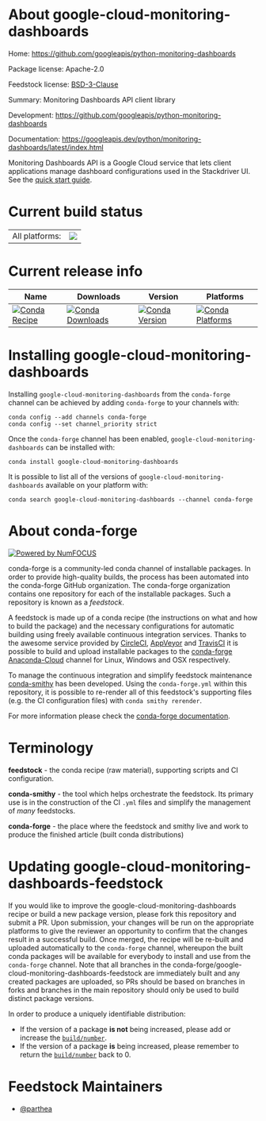 About google-cloud-monitoring-dashboards
========================================

Home: https://github.com/googleapis/python-monitoring-dashboards

Package license: Apache-2.0

Feedstock license: [BSD-3-Clause](https://github.com/conda-forge/google-cloud-monitoring-dashboards-feedstock/blob/master/LICENSE.txt)

Summary: Monitoring Dashboards API client library

Development: https://github.com/googleapis/python-monitoring-dashboards

Documentation: https://googleapis.dev/python/monitoring-dashboards/latest/index.html

Monitoring Dashboards API is a Google Cloud service that lets client applications manage dashboard configurations used in the Stackdriver UI.
See the [quick start guide](https://googleapis.dev/python/monitoring-dashboards/latest/index.html#quick-start).

Current build status
====================


<table><tr><td>All platforms:</td>
    <td>
      <a href="https://dev.azure.com/conda-forge/feedstock-builds/_build/latest?definitionId=9657&branchName=master">
        <img src="https://dev.azure.com/conda-forge/feedstock-builds/_apis/build/status/google-cloud-monitoring-dashboards-feedstock?branchName=master">
      </a>
    </td>
  </tr>
</table>

Current release info
====================

| Name | Downloads | Version | Platforms |
| --- | --- | --- | --- |
| [![Conda Recipe](https://img.shields.io/badge/recipe-google--cloud--monitoring--dashboards-green.svg)](https://anaconda.org/conda-forge/google-cloud-monitoring-dashboards) | [![Conda Downloads](https://img.shields.io/conda/dn/conda-forge/google-cloud-monitoring-dashboards.svg)](https://anaconda.org/conda-forge/google-cloud-monitoring-dashboards) | [![Conda Version](https://img.shields.io/conda/vn/conda-forge/google-cloud-monitoring-dashboards.svg)](https://anaconda.org/conda-forge/google-cloud-monitoring-dashboards) | [![Conda Platforms](https://img.shields.io/conda/pn/conda-forge/google-cloud-monitoring-dashboards.svg)](https://anaconda.org/conda-forge/google-cloud-monitoring-dashboards) |

Installing google-cloud-monitoring-dashboards
=============================================

Installing `google-cloud-monitoring-dashboards` from the `conda-forge` channel can be achieved by adding `conda-forge` to your channels with:

```
conda config --add channels conda-forge
conda config --set channel_priority strict
```

Once the `conda-forge` channel has been enabled, `google-cloud-monitoring-dashboards` can be installed with:

```
conda install google-cloud-monitoring-dashboards
```

It is possible to list all of the versions of `google-cloud-monitoring-dashboards` available on your platform with:

```
conda search google-cloud-monitoring-dashboards --channel conda-forge
```


About conda-forge
=================

[![Powered by
NumFOCUS](https://img.shields.io/badge/powered%20by-NumFOCUS-orange.svg?style=flat&colorA=E1523D&colorB=007D8A)](https://numfocus.org)

conda-forge is a community-led conda channel of installable packages.
In order to provide high-quality builds, the process has been automated into the
conda-forge GitHub organization. The conda-forge organization contains one repository
for each of the installable packages. Such a repository is known as a *feedstock*.

A feedstock is made up of a conda recipe (the instructions on what and how to build
the package) and the necessary configurations for automatic building using freely
available continuous integration services. Thanks to the awesome service provided by
[CircleCI](https://circleci.com/), [AppVeyor](https://www.appveyor.com/)
and [TravisCI](https://travis-ci.com/) it is possible to build and upload installable
packages to the [conda-forge](https://anaconda.org/conda-forge)
[Anaconda-Cloud](https://anaconda.org/) channel for Linux, Windows and OSX respectively.

To manage the continuous integration and simplify feedstock maintenance
[conda-smithy](https://github.com/conda-forge/conda-smithy) has been developed.
Using the ``conda-forge.yml`` within this repository, it is possible to re-render all of
this feedstock's supporting files (e.g. the CI configuration files) with ``conda smithy rerender``.

For more information please check the [conda-forge documentation](https://conda-forge.org/docs/).

Terminology
===========

**feedstock** - the conda recipe (raw material), supporting scripts and CI configuration.

**conda-smithy** - the tool which helps orchestrate the feedstock.
                   Its primary use is in the construction of the CI ``.yml`` files
                   and simplify the management of *many* feedstocks.

**conda-forge** - the place where the feedstock and smithy live and work to
                  produce the finished article (built conda distributions)


Updating google-cloud-monitoring-dashboards-feedstock
=====================================================

If you would like to improve the google-cloud-monitoring-dashboards recipe or build a new
package version, please fork this repository and submit a PR. Upon submission,
your changes will be run on the appropriate platforms to give the reviewer an
opportunity to confirm that the changes result in a successful build. Once
merged, the recipe will be re-built and uploaded automatically to the
`conda-forge` channel, whereupon the built conda packages will be available for
everybody to install and use from the `conda-forge` channel.
Note that all branches in the conda-forge/google-cloud-monitoring-dashboards-feedstock are
immediately built and any created packages are uploaded, so PRs should be based
on branches in forks and branches in the main repository should only be used to
build distinct package versions.

In order to produce a uniquely identifiable distribution:
 * If the version of a package **is not** being increased, please add or increase
   the [``build/number``](https://docs.conda.io/projects/conda-build/en/latest/resources/define-metadata.html#build-number-and-string).
 * If the version of a package **is** being increased, please remember to return
   the [``build/number``](https://docs.conda.io/projects/conda-build/en/latest/resources/define-metadata.html#build-number-and-string)
   back to 0.

Feedstock Maintainers
=====================

* [@parthea](https://github.com/parthea/)

